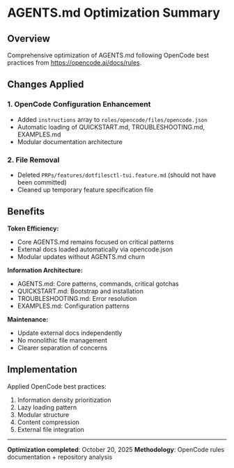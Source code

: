 # AGENTS.md Optimization Summary

## Overview

Comprehensive optimization of AGENTS.md following OpenCode best practices from https://opencode.ai/docs/rules.

## Changes Applied

### 1. OpenCode Configuration Enhancement
- Added `instructions` array to `roles/opencode/files/opencode.json`
- Automatic loading of QUICKSTART.md, TROUBLESHOOTING.md, EXAMPLES.md
- Modular documentation architecture

### 2. File Removal
- Deleted `PRPs/features/dotfilesctl-tui.feature.md` (should not have been committed)
- Cleaned up temporary feature specification file

## Benefits

**Token Efficiency:**
- Core AGENTS.md remains focused on critical patterns
- External docs loaded automatically via opencode.json
- Modular updates without AGENTS.md churn

**Information Architecture:**
- AGENTS.md: Core patterns, commands, critical gotchas
- QUICKSTART.md: Bootstrap and installation
- TROUBLESHOOTING.md: Error resolution
- EXAMPLES.md: Configuration patterns

**Maintenance:**
- Update external docs independently
- No monolithic file management
- Clearer separation of concerns

## Implementation

Applied OpenCode best practices:
1. Information density prioritization
2. Lazy loading pattern
3. Modular structure
4. Content compression
5. External file integration

---

**Optimization completed**: October 20, 2025
**Methodology**: OpenCode rules documentation + repository analysis
